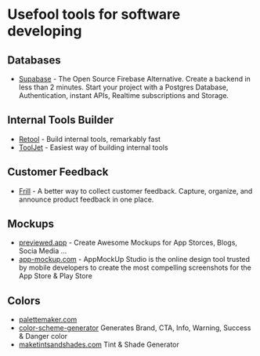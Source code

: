 # Usefool tools for software developing

## Databases
* [Supabase](https://supabase.com) - The Open Source Firebase Alternative. Create a backend in less than 2 minutes. Start your project with a Postgres Database, Authentication, instant APIs, Realtime subscriptions and Storage.

## Internal Tools Builder
* [Retool](https://retool.com) - Build internal tools, remarkably fast
* [ToolJet](https://www.tooljet.com) - Easiest way of building internal tools

## Customer Feedback
  * [Frill](https://frill.co/) - A better way to collect customer feedback. Capture, organize, and announce product feedback in one place. 

## Mockups
* [previewed.app](https://previewed.app/) - Create Awesome Mockups for App Storces, Blogs, Socia Media ...
* [app-mockup.com](https://app-mockup.com/) - AppMockUp Studio is the online design tool trusted by mobile developers to create the most compelling screenshots for the App Store & Play Store

## Colors
* [palettemaker.com](https://palettemaker.com/)
* [color-scheme-generator]([color-scheme-generator](https://adevade.github.io/color-scheme-generator/)) Generates Brand, CTA, Info, Warning, Success & Danger color
* [maketintsandshades.com](https://maketintsandshades.com/) Tint & Shade Generator
